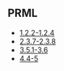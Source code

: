 ## PRML

- [1.2.2-1.2.4](./1.2.2-1.2.4/)
- [2.3.7-2.3.8](./2.3.7-2.3.8/)
- [3.5.1-3.6](./3.5.1-3.6/)
- [4.4-5](./4.4-5/)
